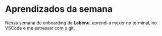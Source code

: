 # Aprendizados da semana
Nessa semana de onboarding da **Labenu**, aprendi a mexer no terminal, 
no VSCode e me estressar com o git.
